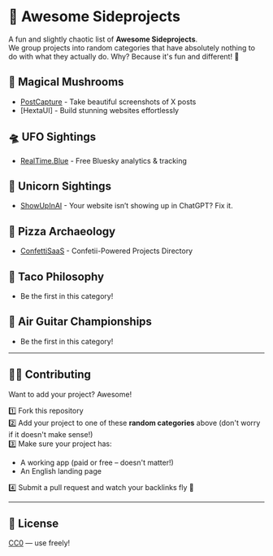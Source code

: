 # 🚀 Awesome Sideprojects

A fun and slightly chaotic list of **Awesome Sideprojects**.  
We group projects into random categories that have absolutely nothing to do with what they actually do. Why? Because it's fun and different! 🎉


## 🎩 Magical Mushrooms
- [PostCapture](https://postcapture.com) - Take beautiful screenshots of X posts
- [HextaUI] - Build stunning websites effortlessly 

## 🛸 UFO Sightings
- [RealTime.Blue](https://realtime.blue) - Free Bluesky analytics & tracking


## 🦄 Unicorn Sightings
- [ShowUpInAI](https://showupinai.com) - Your website isn’t showing up in ChatGPT? Fix it.


## 🍕 Pizza Archaeology
- [ConfettiSaaS](https://confettisaas.com) - Confetii-Powered Projects Directory


## 🌮 Taco Philosophy
- Be the first in this category!


## 🎸 Air Guitar Championships
- Be the first in this category!


---

## 🧙‍♂️ Contributing

Want to add your project? Awesome!

1️⃣ Fork this repository  
2️⃣ Add your project to one of these **random categories** above (don't worry if it doesn't make sense!)  
3️⃣ Make sure your project has:  
- A working app (paid or free – doesn't matter!)  
- An English landing page

4️⃣ Submit a pull request and watch your backlinks fly 🚀

---

## 📜 License

[CC0](https://creativecommons.org/publicdomain/zero/1.0/) — use freely!
